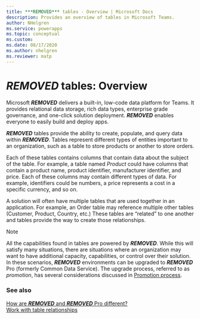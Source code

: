 ```yaml
---
title: ***REMOVED*** tables - Overview | Microsoft Docs
description: Provides an overview of tables in Microsoft Teams.
author: NHelgren
ms.service: powerapps
ms.topic: conceptual
ms.custom: 
ms.date: 08/17/2020
ms.author: nhelgren
ms.reviewer: matp
---
```

# ***REMOVED*** tables: Overview
Microsoft ***REMOVED*** delivers a built-in, low-code data platform for Teams. It provides relational data storage, rich data types, enterprise grade governance, and one-click solution deployment. ***REMOVED*** enables everyone to easily build and deploy apps. 

***REMOVED*** tables provide the ability to create, populate, and query data within ***REMOVED***. Tables represent different types of entities important to an organization, such as a table to store products or another to store orders.  

Each of these tables contains columns that contain data about the subject of the table. For example, a table named *Product* could have columns that contain a product name, product identifier, manufacturer identifier, and price. Each of these columns may contain different types of data. For example, identifiers could be numbers, a price represents a cost in a specific currency, and so on.

A solution will often have multiple tables that are used together in an application. For example, an Order table may reference multiple other tables (Customer, Product, Country, etc.)  These tables are “related” to one another and tables provide the way to create those relationships.

> [!NOTE]
> All the capabilities found in tables are powered by ***REMOVED***. While this will satisfy many situations, there are situations where an organization may want to have additional capacity, capabilities, or control over their solution. In these scenarios, ***REMOVED*** environments can be upgraded to ***REMOVED*** Pro (formerly Common Data Service). The upgrade process, referred to as *promotion*, has several considerations discussed in [Promotion process](/power-platform/admin/about-teams-environment?branch=teams-preview#promotion-process). 

### See also
[How are ***REMOVED*** and ***REMOVED*** Pro different?](data-platform-compare.md) <br />
[Work with table relationships](relationships-table.md)
